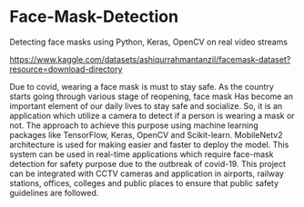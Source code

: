 # Face-Mask-Detection
Detecting face masks using Python, Keras, OpenCV on real video streams

https://www.kaggle.com/datasets/ashiqurrahmantanzil/facemask-dataset?resource=download-directory

Due to covid, wearing a face mask is must to stay safe. As the country starts going through various stage of reopening, face mask Has become an important element of our daily lives to stay safe and socialize. So, it is an application which utilize a camera to detect if a person is wearing a mask or not. The approach to achieve this purpose using machine learning packages like TensorFlow, Keras, OpenCV and Scikit-learn. MobileNetv2 architecture is used for making easier and faster to deploy the model. This system can be used in real-time applications which require face-mask detection for safety purpose due to the outbreak of covid-19. This project can be integrated with CCTV cameras and application in airports, railway stations, offices, colleges and public places to ensure that public safety guidelines are followed.
